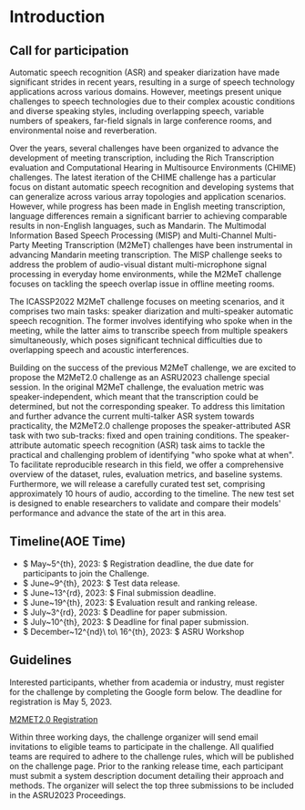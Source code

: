 # Introduction
## Call for participation
Automatic speech recognition (ASR) and speaker diarization have made significant strides in recent years, resulting in a surge of speech technology applications across various domains. However, meetings present unique challenges to speech technologies due to their complex acoustic conditions and diverse speaking styles, including overlapping speech, variable numbers of speakers, far-field signals in large conference rooms, and environmental noise and reverberation. 

Over the years, several challenges have been organized to advance the development of meeting transcription, including the Rich Transcription evaluation and Computational Hearing in Multisource Environments (CHIME) challenges. The latest iteration of the CHIME challenge has a particular focus on distant automatic speech recognition and developing systems that can generalize across various array topologies and application scenarios. However, while progress has been made in English meeting transcription, language differences remain a significant barrier to achieving comparable results in non-English languages, such as Mandarin. The Multimodal Information Based Speech Processing (MISP) and Multi-Channel Multi-Party Meeting Transcription (M2MeT) challenges have been instrumental in advancing Mandarin meeting transcription. The MISP challenge seeks to address the problem of audio-visual distant multi-microphone signal processing in everyday home environments, while the M2MeT challenge focuses on tackling the speech overlap issue in offline meeting rooms.

The ICASSP2022 M2MeT challenge focuses on meeting scenarios, and it comprises two main tasks: speaker diarization and multi-speaker automatic speech recognition. The former involves identifying who spoke when in the meeting, while the latter aims to transcribe speech from multiple speakers simultaneously, which poses significant technical difficulties due to overlapping speech and acoustic interferences.

Building on the success of the previous M2MeT challenge, we are excited to propose the M2MeT2.0 challenge as an ASRU2023 challenge special session. In the original M2MeT challenge, the evaluation metric was speaker-independent, which meant that the transcription could be determined, but not the corresponding speaker. To address this limitation and further advance the current multi-talker ASR system towards practicality, the M2MeT2.0 challenge proposes the speaker-attributed ASR task with two sub-tracks: fixed and open training conditions. The speaker-attribute automatic speech recognition (ASR) task aims to tackle the practical and challenging problem of identifying "who spoke what at when". To facilitate reproducible research in this field, we offer a comprehensive overview of the dataset, rules, evaluation metrics, and baseline systems. Furthermore, we will release a carefully curated test set, comprising approximately 10 hours of audio, according to the timeline. The new test set is designed to enable researchers to validate and compare their models' performance and advance the state of the art in this area.

## Timeline(AOE Time)

- $ May~5^{th}, 2023: $ Registration deadline, the due date for participants to join the Challenge.
- $ June~9^{th}, 2023: $ Test data release.
- $ June~13^{rd}, 2023: $ Final submission deadline.
- $ June~19^{th}, 2023: $ Evaluation result and ranking release.
- $ July~3^{rd}, 2023: $ Deadline for paper submission.
- $ July~10^{th}, 2023: $ Deadline for final paper submission.
- $ December~12^{nd}\ to\ 16^{th}, 2023: $ ASRU Workshop

## Guidelines

Interested participants, whether from academia or industry, must register for the challenge by completing the Google form below. The deadline for registration is May 5, 2023. 

[M2MET2.0 Registration](https://docs.google.com/forms/d/e/1FAIpQLSf77T9vAl7Ym-u5g8gXu18SBofoWRaFShBo26Ym0-HDxHW9PQ/viewform?usp=sf_link)

Within three working days, the challenge organizer will send email invitations to eligible teams to participate in the challenge. All qualified teams are required to adhere to the challenge rules, which will be published on the challenge page. Prior to the ranking release time, each participant must submit a system description document detailing their approach and methods. The organizer will select the top three submissions to be included in the ASRU2023 Proceedings. 
